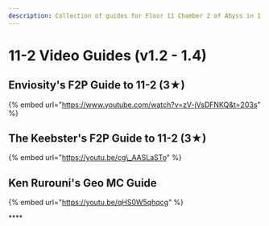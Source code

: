 ```yaml
---
description: Collection of guides for Floor 11 Chamber 2 of Abyss in 1.3
---
```


# 11-2 Video Guides \(v1.2 - 1.4\)

##  Enviosity's **F2P Guide to 11-2 \(3★\)**

{% embed url="https://www.youtube.com/watch?v=zV-jVsDFNKQ&t=203s" %}

## The Keebster's  **F2P Guide to 11-2 \(3★\)**

{% embed url="https://youtu.be/cg\_AASLaSTo" %}

## **Ken Rurouni's Geo MC Guide**

{% embed url="https://youtu.be/qHS0W5qhqcg" %}

\*\*\*\*



